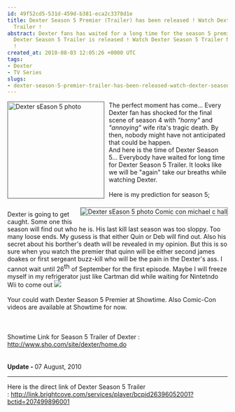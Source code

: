 ```yaml
---
id: 49f52cd5-531d-459d-b381-eca2c3378d1e
title: Dexter Season 5 Premier (Trailer) has been released ! Watch Dexter Season 5
  Trailer !
abstract: Dexter fans has waited for a long time for the season 5 premier and now
  Dexter Season 5 Trailer is released ! Watch Dexter Season 5 Trailer Now on Showtime
  !
created_at: 2010-08-03 12:05:26 +0000 UTC
tags:
- Dexter
- TV Series
slugs:
- dexter-season-5-premier-trailer-has-been-released-watch-dexter-season-5-trailer
---
```


<p><img style="border: 1px gray solid; height: 220px; float: left; margin: 10px; margin-left: 0; margin-top: 0;" id="Dexter-season-5-trailer" alt="Dexter sEason 5 photo" src="http://images.buddytv.com/articles/dexyter=comiccocn.jpg" /> The perfect moment has come... Every Dexter fan has shocked for the final scene of season 4 with <span style="font-style: italic;">"horny"</span> and <span style="font-style: italic;">"annoying"</span> wife rita's tragic death. By then, nobody might have not anticipated that could be happen. <br /> And here is the time of Dexter Season 5... Everybody have waited for long time for Dexter Season 5 Trailer. It looks like we will be "again" take our breaths while watching Dexter.<br /> <img style="border: 1px gray solid; float: right; margin: 10px; margin-right: 0;" id="Dexter-season-5-trailer-comic-con" alt="Dexter sEason 5 photo Comic con michael c hall" src="http://www.sho.com/site/dexter/season4/images/home/promos/323_5_0_ext14.jpg" /><br /> Here is my prediction for season 5;<br /> <br /> Dexter is going to get caught. Some one this season will find out who he is. His last kill last season was too sloppy. Too many loose ends. My gusess is that either Quin or Deb will find out. Also his secret about his borther's death will be revealed in my opinion. But this is so sure when you watch the premier that quinn will be either second james doakes or first sergeant buzz-kill who will be the pain in the Dexter's ass. I cannot wait until 26<span style="vertical-align: super;">th</span> of September for the first episode. Maybe I will freeze myself in my refrigerator just like Cartman did while waiting for Nintetndo Wii to come out&nbsp;<img src="http://www.tugberkugurlu.com/Content/App_Icons/HTMLEditor.icons/grin.gif" /><br /> <br /> Your could wath Dexter Season 5 Premier at Showtime. Also Comic-Con videos are available at Showtime for now.<br /> <br /> <br /> <br /> Showtime Link for Season 5 Trailer of Dexter : <a target="_self" href="http://www.sho.com/site/dexter/home.do">http://www.sho.com/site/dexter/home.do<br /> </a><br /> <span style="font-weight: bold;"><br /> Update -&nbsp;</span>07 August, 2010</p>
<hr />
<p>Here is the direct link of Dexter Season 5 Trailer :&nbsp;<a target="_self" href="http://link.brightcove.com/services/player/bcpid26396052001?bctid=207499896001">http://link.brightcove.com/services/player/bcpid26396052001?bctid=207499896001</a><br /> <br /></p>